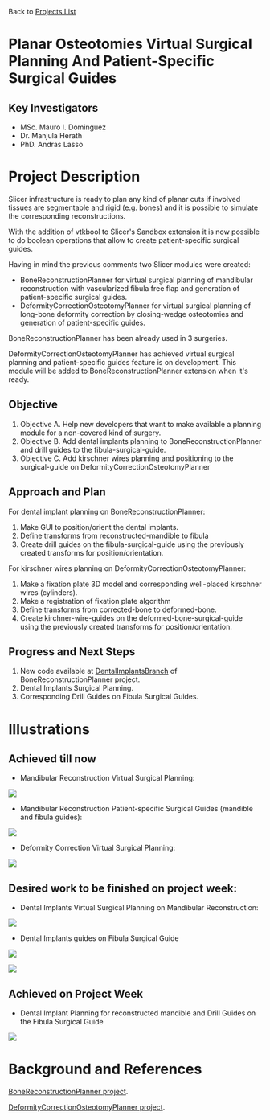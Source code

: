 Back to [Projects List](../../README.md#ProjectsList)

# Planar Osteotomies Virtual Surgical Planning And Patient-Specific Surgical Guides

## Key Investigators

- MSc. Mauro I. Dominguez
- Dr. Manjula Herath
- PhD. Andras Lasso

# Project Description

Slicer infrastructure is ready to plan any kind of planar cuts if involved tissues are segmentable and rigid (e.g. bones) and it is possible to simulate the corresponding reconstructions.

With the addition of vtkbool to Slicer's Sandbox extension it is now possible to do boolean operations that allow to create patient-specific surgical guides.

Having in mind the previous comments two Slicer modules were created:
- BoneReconstructionPlanner for virtual surgical planning of mandibular reconstruction with vascularized fibula free flap and generation of patient-specific surgical guides.
- DeformityCorrectionOsteotomyPlanner for virtual surgical planning of long-bone deformity correction by closing-wedge osteotomies and generation of patient-specific guides.

BoneReconstructionPlanner has been already used in 3 surgeries.

DeformityCorrectionOsteotomyPlanner has achieved virtual surgical planning and patient-specific guides feature is on development. This module will be added to BoneReconstructionPlanner extension when it's ready. 

## Objective

<!-- Describe here WHAT you would like to achieve (what you will have as end result). -->

1. Objective A. Help new developers that want to make available a planning module for a non-covered kind of surgery.
1. Objective B. Add dental implants planning to BoneReconstructionPlanner and drill guides to the fibula-surgical-guide.
1. Objective C. Add kirschner wires planning and positioning to the surgical-guide on DeformityCorrectionOsteotomyPlanner

## Approach and Plan

<!-- Describe here HOW you would like to achieve the objectives stated above. -->

For dental implant planning on BoneReconstructionPlanner:
1. Make GUI to position/orient the dental implants.
1. Define transforms from reconstructed-mandible to fibula 
1. Create drill guides on the fibula-surgical-guide using the previously created transforms for position/orientation.

For kirschner wires planning on DeformityCorrectionOsteotomyPlanner:
1. Make a fixation plate 3D model and corresponding well-placed kirschner wires (cylinders).
1. Make a registration of fixation plate algorithm
1. Define transforms from corrected-bone to deformed-bone.
1. Create kirchner-wire-guides on the deformed-bone-surgical-guide using the previously created transforms for position/orientation.

## Progress and Next Steps

<!-- Update this section as you make progress, describing of what you have ACTUALLY DONE. If there are specific steps that you could not complete then you can describe them here, too. -->

1. New code available at [DentalImplantsBranch](https://github.com/SlicerIGT/SlicerBoneReconstructionPlanner/tree/DentalImplantsBranch) of BoneReconstructionPlanner project.
1. Dental Implants Surgical Planning.
1. Corresponding Drill Guides on Fibula Surgical Guides.

# Illustrations

<!-- Add pictures and links to videos that demonstrate what has been accomplished.
![Description of picture](Example2.jpg)
![Some more images](Example2.jpg)
-->

## Achieved till now

- Mandibular Reconstruction Virtual Surgical Planning:

![](screenshotPlanningMandibularReconstruction.png)

- Mandibular Reconstruction Patient-specific Surgical Guides (mandible and fibula guides):

![](screenshotPatientSpecificSurgicalGuidesMandibularReconstruction.png)

- Deformity Correction Virtual Surgical Planning:

![](screenshotPlanningDeformityCorrection.png)

## Desired work to be finished on project week:

- Dental Implants Virtual Surgical Planning on Mandibular Reconstruction:

![](dentalImplantsPlanningOnMandibularReconstruction.png)

- Dental Implants guides on Fibula Surgical Guide

![](fibulaSurgicalGuideWithDrillGuides0.png)

![](fibulaSurgicalGuideWithDrillGuides1.png)

## Achieved on Project Week

- Dental Implant Planning for reconstructed mandible and Drill Guides on the Fibula Surgical Guide

![](dentalImplantsPlanningOnBoneReconstructionPlanner.png)

# Background and References

<!-- If you developed any software, include link to the source code repository. If possible, also add links to sample data, and to any relevant publications. -->

[BoneReconstructionPlanner project](https://github.com/SlicerIGT/SlicerBoneReconstructionPlanner).

[DeformityCorrectionOsteotomyPlanner project](https://github.com/mauigna06/SlicerDeformityCorrectionOsteotomyPlanner).

